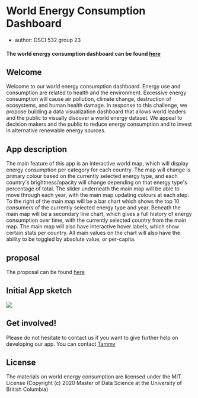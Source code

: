 # World Energy Consumption Dashboard
- author: DSCI 532 group 23


#### The world energy consumption dashboard can be found [here](https://world-energy-group23.herokuapp.com/)

## Welcome

Welcome to our world energy consumption dashboard. Energy use and consumption are related to health and the environment.
Excessive energy consumption will cause air pollution, climate change, destruction of ecosystems, and human health damage. In response to this challenge, we propose building a data visualization dashboard that allows world leaders and the public to visually discover a world energy dataset. We appeal to decision makers and the public to reduce energy consumption and to invest in alternative renewable energy sources.

## App description

The main feature of this app is an interactive world map, which will display energy consumption per category for each country. The map will change is primary colour based on the currently selected energy type, and each country's brightness/opacity will change depending on that energy type's percentage of total. The slider underneath the main map will be able to move through each year, with the main map updating colours at each step. To the right of the main map will be a bar chart which shows the top 10 consumers of the currently selected energy type and year. Beneath the main map will be a secondary line chart, which gives a full history of energy consumption over time, with the currently selected country from the main map. The main map will also have interactive hover labels, which show certain stats per country. All main values on the chart will also have the ability to be toggled by absolute value, or per-capita.

## proposal

The proposal can be found [here](https://world-energy-consumption-app.herokuapp.com)

## Initial App sketch

![](doc/world_energy_consumption_sketch.png)

## Get involved!

Please do not hesitate to contact us if you want to give further help on developing our app. You can contact [Tammy](zoezhang0408@gmail.com)

## License 
The materials on world energy consumption are licensed under the MIT License 
(Copyright (c) 2020 Master of Data Science at the University of British Columbia)

